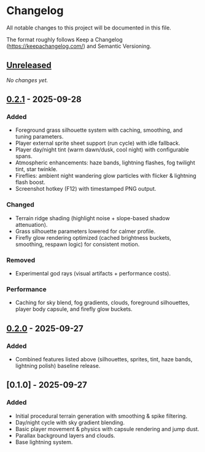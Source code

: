 # Changelog

All notable changes to this project will be documented in this file.

The format roughly follows Keep a Changelog (https://keepachangelog.com/) and Semantic Versioning.

## [Unreleased]
_No changes yet._

## [0.2.1] - 2025-09-28
### Added
- Foreground grass silhouette system with caching, smoothing, and tuning parameters.
- Player external sprite sheet support (run cycle) with idle fallback.
- Player day/night tint (warm dawn/dusk, cool night) with configurable spans.
- Atmospheric enhancements: haze bands, lightning flashes, fog twilight tint, star twinkle.
- Fireflies: ambient night wandering glow particles with flicker & lightning flash boost.
- Screenshot hotkey (F12) with timestamped PNG output.

### Changed
- Terrain ridge shading (highlight noise + slope-based shadow attenuation).
- Grass silhouette parameters lowered for calmer profile.
- Firefly glow rendering optimized (cached brightness buckets, smoothing, respawn logic) for consistent motion.

### Removed
- Experimental god rays (visual artifacts + performance costs).

### Performance
- Caching for sky blend, fog gradients, clouds, foreground silhouettes, player body capsule, and firefly glow buckets.

## [0.2.0] - 2025-09-27
### Added
- Combined features listed above (silhouettes, sprites, tint, haze bands, lightning polish) baseline release.

## [0.1.0] - 2025-09-27
### Added
- Initial procedural terrain generation with smoothing & spike filtering.
- Day/night cycle with sky gradient blending.
- Basic player movement & physics with capsule rendering and jump dust.
- Parallax background layers and clouds.
- Base lightning system.

[Unreleased]: https://github.com/youruser/terrastream/compare/v0.2.1...HEAD
[0.2.1]: https://github.com/youruser/terrastream/compare/v0.2.0...v0.2.1
[0.2.0]: https://github.com/youruser/terrastream/compare/v0.1.0...v0.2.0
